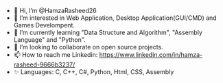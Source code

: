 - 👋 Hi, I’m @HamzaRasheed26
- 👀 I’m interested in Web Application, Desktop Application(GUI/CMD) and Games Develompent.
- 🌱 I’m currently learning "Data Structure and Algorithm", "Assembly Language" and "Python".
- 💞️ I’m looking to collaborate on open source projects.
- 📫 How to reach me Linkedin: https://www.linkedin.com/in/hamza-rasheed-9666b3237/
- ✨ Languages: C, C++, C#, Python, Html, CSS, Assembly

<!---
HamzaRasheed26/HamzaRasheed26 is a ✨ special ✨ repository because its `README.md` (this file) appears on your GitHub profile.
You can click the Preview link to take a look at your changes.
--->
